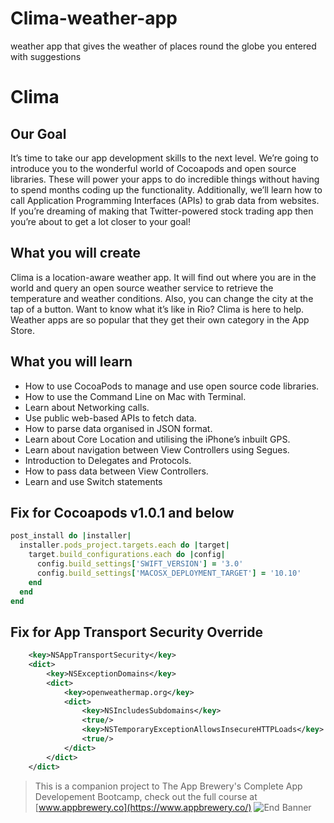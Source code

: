 # Clima-weather-app
weather app that gives the weather of places round the globe you entered with suggestions 
# Clima

## Our Goal

It’s time to take our app development skills to the next level. We’re going to introduce you to the wonderful world of Cocoapods and open source libraries. These will power your apps to do incredible things without having to spend months coding up the functionality. Additionally, we’ll learn how to call Application Programming Interfaces (APIs) to grab data from websites. If you’re dreaming of making that Twitter-powered stock trading app then you’re about to get a lot closer to your goal!

## What you will create

Clima is a location-aware weather app. It will find out where you are in the world and query an open source weather service to retrieve the temperature and weather conditions. Also, you can change the city at the tap of a button. Want to know what it’s like in Rio? Clima is here to help. Weather apps are so popular that they get their own category in the App Store.

## What you will learn

* How to use CocoaPods to manage and use open source code libraries. 
* How to use the Command Line on Mac with Terminal.
* Learn about Networking calls.
* Use public web-based APIs to fetch data.
* How to parse data organised in JSON format.
* Learn about Core Location and utilising the iPhone’s inbuilt GPS. 
* Learn about navigation between View Controllers using Segues.
* Introduction to Delegates and Protocols.
* How to pass data between View Controllers.
* Learn and use Switch statements



## Fix for Cocoapods v1.0.1 and below

```ruby
post_install do |installer|
  installer.pods_project.targets.each do |target|
    target.build_configurations.each do |config|
      config.build_settings['SWIFT_VERSION'] = '3.0'
      config.build_settings['MACOSX_DEPLOYMENT_TARGET'] = '10.10'
    end
  end
end
```

## Fix for App Transport Security Override

```XML
	<key>NSAppTransportSecurity</key>
	<dict>
		<key>NSExceptionDomains</key>
		<dict>
			<key>openweathermap.org</key>
			<dict>
				<key>NSIncludesSubdomains</key>
				<true/>
				<key>NSTemporaryExceptionAllowsInsecureHTTPLoads</key>
				<true/>
			</dict>
		</dict>
	</dict>
```

>This is a companion project to The App Brewery's Complete App Developement Bootcamp, check out the full course at [www.appbrewery.co](https://www.appbrewery.co/)
![End Banner](Documentation/readme-end-banner.png)
